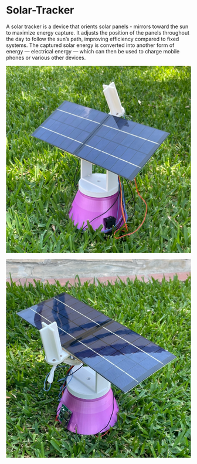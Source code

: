 # Solar-Tracker
A solar tracker is a device that orients solar panels - mirrors toward the sun to maximize energy capture. It adjusts the position of the panels throughout the day to follow the sun’s path, improving efficiency compared to fixed systems. The captured solar energy is converted into another form of energy — electrical energy — which can then be used to charge mobile phones or various other devices. 

![image alt](https://github.com/Pantakidou/Solar-Tracker/blob/main/Solar%20Tracker.jpeg?raw=true)

![image alt](https://github.com/Pantakidou/Solar-Tracker/blob/main/Solar%20Tracker..jpeg?raw=true)
